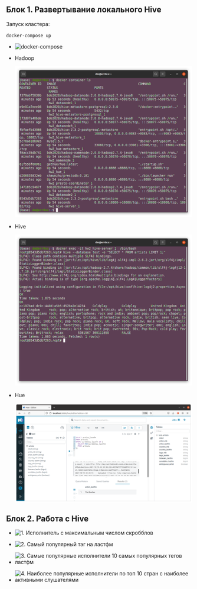 ## Блок 1. Развертывание локального Hive

Запуск кластера:
    
    docker-compose up

- ![docker-compose](https://github.com/cherninkiy/made-2021-mlbd/blob/hw2/hw2/docker-compose.yml)

- Hadoop

    ![Hadoop](https://github.com/cherninkiy/made-2021-mlbd/blob/hw2/hw2/images/hadoop.png)

- Hive

    ![Hive](https://github.com/cherninkiy/made-2021-mlbd/blob/hw2/hw2/images/hive.png)

- Hue

    ![Hue](https://github.com/cherninkiy/made-2021-mlbd/blob/hw2/hw2/images/hue.png)

## Блок 2. Работа с Hive

- ![1. Исполнитель с максимальным числом скробблов](https://github.com/cherninkiy/made-2021-mlbd/blob/hw2/hw2/queries/1.hql)

- ![2. Самый популярный тэг на ластфм](https://github.com/cherninkiy/made-2021-mlbd/blob/hw2/hw2/queries/2.hql)

- ![3. Самые популярные исполнители 10 самых популярных тегов ластфм](https://github.com/cherninkiy/made-2021-mlbd/blob/hw2/hw2/queries/3.hql)

- ![4. Наиболее популярные исполнители по топ 10 стран с наиболее активными слушателями](https://github.com/cherninkiy/made-2021-mlbd/blob/hw2/hw2/queries/4.hql)
